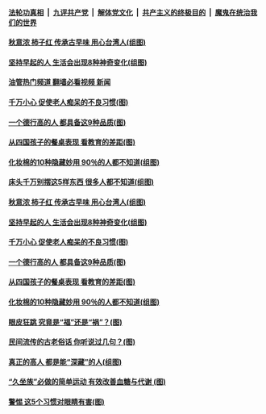 ####  [法轮功真相](../../../../basic/blob/master/README.md?t=11060531) &nbsp;|&nbsp; [九评共产党](../../../../9ping.md/blob/master/README.md?t=11060531) &nbsp;|&nbsp; [解体党文化](../../../../jtdwh.md/blob/master/README.md?t=11060531)  &nbsp;|&nbsp; [共产主义的终极目的](../../../../gczydzjmd.md/blob/master/README.md?t=11060531) &nbsp;|&nbsp; [魔鬼在统治我们的世界](../../../../mgztzwmdsj.md/blob/master/README.md?t=11060531) 

#### [秋意浓 柿子红 传承古早味 用心台湾人(组图)](../pages/p8/1018205.md?t=11060531) 

#### [坚持早起的人 生活会出现8种神奇变化(组图)](../pages/p8/1020847.md?t=11060531) 

#### [油管热门频道 翻墙必看视频 新闻](http://129.146.143.75:81/youtube.html?11060531)

#### [千万小心 促使老人痴呆的不良习惯(图)](../pages/p8/1020768.md?t=11060531) 

#### [一个德行高的人 都具备这9种品质(图)](../pages/p8/1020783.md?t=11060531) 

#### [从四国孩子的餐桌表现 看教育的差距(图)](../pages/p8/1020762.md?t=11060531) 

#### [化妆棉的10种隐藏妙用 90％的人都不知道(组图)](../pages/p8/1020732.md?t=11060531) 

#### [床头千万别摆这5样东西 很多人都不知道(组图)](../pages/p8/1020887.md?t=11060531) 

#### [秋意浓 柿子红 传承古早味 用心台湾人(组图)](../pages/p8/1018205.md?t=11060531) 

#### [坚持早起的人 生活会出现8种神奇变化(组图)](../pages/p8/1020847.md?t=11060531) 


#### [千万小心 促使老人痴呆的不良习惯(图)](../pages/p8/1020768.md?t=11060531) 


#### [一个德行高的人 都具备这9种品质(图)](../pages/p8/1020783.md?t=11060531) 

#### [从四国孩子的餐桌表现 看教育的差距(图)](../pages/p8/1020762.md?t=11060531) 


#### [化妆棉的10种隐藏妙用 90％的人都不知道(组图)](../pages/p8/1020732.md?t=11060531) 


#### [眼皮狂跳 究竟是“福”还是“祸”？(图)](../pages/p8/1020725.md?t=11060531) 


#### [民间流传的古老俗话 你听说过几句？(图)](../pages/p8/1020640.md?t=11060531) 


#### [真正的高人 都是能“深藏”的人(组图)](../pages/p8/1020350.md?t=11060531) 

#### [“久坐族”必做的简单运动 有效改善血糖与代谢 (图)](../pages/p8/1020645.md?t=11060531) 


#### [警惕 这5个习惯对眼睛有害(图)](../pages/p8/1020463.md?t=11060531) 


<img src='http://gfw-breaker.win/goodnews/indexes/p8.md' width='0px' height='0px'/>
